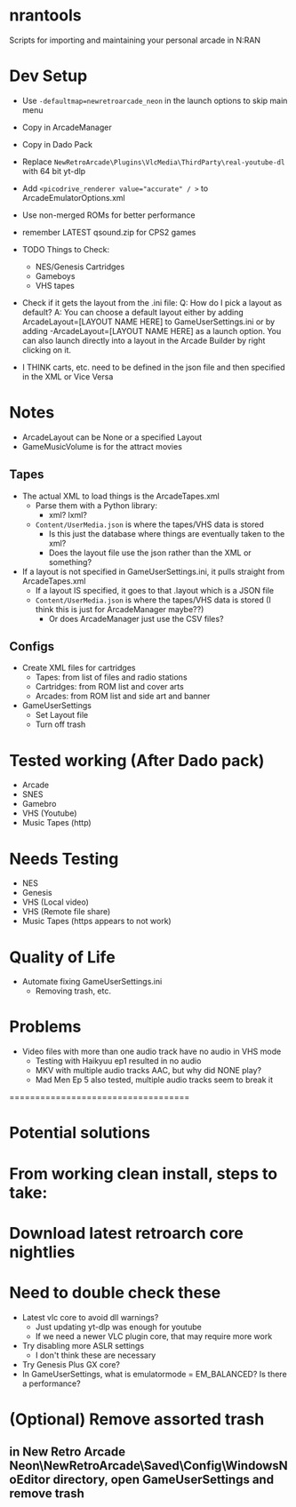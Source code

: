 # nrantools
Scripts for importing and maintaining your personal arcade in N:RAN

# Dev Setup
- Use `-defaultmap=newretroarcade_neon` in the launch options to skip main menu
- Copy in ArcadeManager
- Copy in Dado Pack
- Replace `NewRetroArcade\Plugins\VlcMedia\ThirdParty\real-youtube-dl` with 64 bit yt-dlp
- Add `<picodrive_renderer value="accurate" / >`  to ArcadeEmulatorOptions.xml

- Use non-merged ROMs for better performance
- remember LATEST qsound.zip for CPS2 games

- TODO Things to Check:
    - NES/Genesis Cartridges
    - Gameboys
    - VHS tapes

- Check if it gets the layout from the .ini file:
Q: How do I pick a layout as default?
A: You can choose a default layout either by adding ArcadeLayout=[LAYOUT NAME HERE] to GameUserSettings.ini or by adding -ArcadeLayout=[LAYOUT NAME HERE] as a launch option. You can also launch directly into a layout in the Arcade Builder by right clicking on it.
- I THINK carts, etc. need to be defined in the json file and then specified in the XML or Vice Versa

# Notes
- ArcadeLayout can be None or a specified Layout
- GameMusicVolume is for the attract movies

## Tapes
- The actual XML to load things is the ArcadeTapes.xml
    - Parse them with a Python library:
        - xml? lxml?
    - `Content/UserMedia.json` is where the tapes/VHS data is stored
        - Is this just the database where things are eventually taken to the xml?
        - Does the layout file use the json rather than the XML or something?
- If a layout is not specified in GameUserSettings.ini, it pulls straight from ArcadeTapes.xml
    - If a layout IS specified, it goes to that .layout which is a JSON file
    - `Content/UserMedia.json` is where the tapes/VHS data is stored (I think this is just for ArcadeManager maybe??)
        - Or does ArcadeManager just use the CSV files?

## Configs
- Create XML files for cartridges
    - Tapes: from list of files and radio stations
    - Cartridges: from ROM list and cover arts
    - Arcades: from ROM list and side art and banner
- GameUserSettings
    - Set Layout file
    - Turn off trash

# Tested working (After Dado pack)
- Arcade
- SNES
- Gamebro 
- VHS (Youtube)
- Music Tapes (http)

# Needs Testing
- NES
- Genesis
- VHS (Local video)
- VHS (Remote file share)
- Music Tapes (https appears to not work)

# Quality of Life
- Automate fixing GameUserSettings.ini
    - Removing trash, etc.
# Problems
- Video files with more than one audio track have no audio in VHS mode
    - Testing with Haikyuu ep1 resulted in no audio
    - MKV with multiple audio tracks AAC, but why did NONE play?
    - Mad Men Ep 5 also tested, multiple audio tracks seem to break it

===================================
# Potential solutions
# From working clean install, steps to take:

# Download latest retroarch core nightlies

# Need to double check these
- Latest vlc core to avoid dll warnings?
    - Just updating yt-dlp was enough for youtube
    - If we need a newer VLC plugin core, that may require more work
- Try disabling more ASLR settings
     - I don't think these are necessary
- Try Genesis Plus GX core?
- In GameUserSettings, what is emulatormode = EM_BALANCED? Is there a performance?

# (Optional) Remove assorted trash
## in New Retro Arcade Neon\NewRetroArcade\Saved\Config\WindowsNoEditor directory, open GameUserSettings and remove trash
